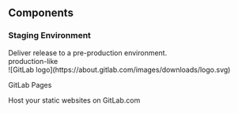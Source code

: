 ## Components

### Staging Environment

<section>
Deliver release to a pre-production environment.

<aside class="notes">
production-like

</aside>
</section>
<!-- -->

<section>
![GitLab logo](https://about.gitlab.com/images/downloads/logo.svg) <!-- .element: style="height:5em;;background-color:inherit;border:0" -->

GitLab Pages

<aside class="notes">
Host your static websites on GitLab.com

</aside>
</section>
<!-- -->

<!--
* http://www.informit.com/articles/article.aspx?p=1621865&seqNum=2
-->
